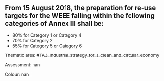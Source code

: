## From 15 August 2018, the preparation for re-use targets for the WEEE falling within the following categories of Annex III shall be:
-	80% for Category 1 or Category 4 
-	70% for Category 2 
-	55% for Category 5 or Category 6


Thematic area: #TA3_Industrial_strategy_for_a_clean_and_circular_economy

Assessment: nan

Colour: nan